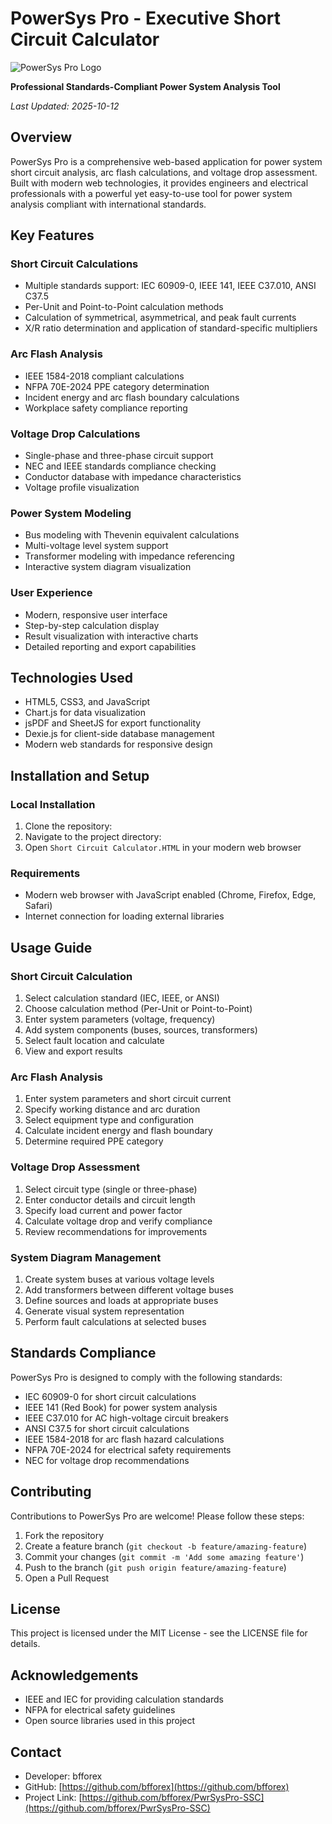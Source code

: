 # PowerSys Pro - Executive Short Circuit Calculator

![PowerSys Pro Logo](assets/logo.png)

**Professional Standards-Compliant Power System Analysis Tool**

*Last Updated: 2025-10-12*

## Overview

PowerSys Pro is a comprehensive web-based application for power system short circuit analysis, arc flash calculations, and voltage drop assessment. Built with modern web technologies, it provides engineers and electrical professionals with a powerful yet easy-to-use tool for power system analysis compliant with international standards.

## Key Features

### Short Circuit Calculations
- Multiple standards support: IEC 60909-0, IEEE 141, IEEE C37.010, ANSI C37.5
- Per-Unit and Point-to-Point calculation methods
- Calculation of symmetrical, asymmetrical, and peak fault currents
- X/R ratio determination and application of standard-specific multipliers

### Arc Flash Analysis
- IEEE 1584-2018 compliant calculations
- NFPA 70E-2024 PPE category determination
- Incident energy and arc flash boundary calculations
- Workplace safety compliance reporting

### Voltage Drop Calculations
- Single-phase and three-phase circuit support
- NEC and IEEE standards compliance checking
- Conductor database with impedance characteristics
- Voltage profile visualization

### Power System Modeling
- Bus modeling with Thevenin equivalent calculations
- Multi-voltage level system support
- Transformer modeling with impedance referencing
- Interactive system diagram visualization

### User Experience
- Modern, responsive user interface
- Step-by-step calculation display
- Result visualization with interactive charts
- Detailed reporting and export capabilities

## Technologies Used

- HTML5, CSS3, and JavaScript
- Chart.js for data visualization
- jsPDF and SheetJS for export functionality
- Dexie.js for client-side database management
- Modern web standards for responsive design

## Installation and Setup

### Local Installation
1. Clone the repository:
2. Navigate to the project directory:
3. Open `Short Circuit Calculator.HTML` in your modern web browser

### Requirements
- Modern web browser with JavaScript enabled (Chrome, Firefox, Edge, Safari)
- Internet connection for loading external libraries

## Usage Guide

### Short Circuit Calculation
1. Select calculation standard (IEC, IEEE, or ANSI)
2. Choose calculation method (Per-Unit or Point-to-Point)
3. Enter system parameters (voltage, frequency)
4. Add system components (buses, sources, transformers)
5. Select fault location and calculate
6. View and export results

### Arc Flash Analysis
1. Enter system parameters and short circuit current
2. Specify working distance and arc duration
3. Select equipment type and configuration
4. Calculate incident energy and flash boundary
5. Determine required PPE category

### Voltage Drop Assessment
1. Select circuit type (single or three-phase)
2. Enter conductor details and circuit length
3. Specify load current and power factor
4. Calculate voltage drop and verify compliance
5. Review recommendations for improvements

### System Diagram Management
1. Create system buses at various voltage levels
2. Add transformers between different voltage buses
3. Define sources and loads at appropriate buses
4. Generate visual system representation
5. Perform fault calculations at selected buses

## Standards Compliance

PowerSys Pro is designed to comply with the following standards:
- IEC 60909-0 for short circuit calculations
- IEEE 141 (Red Book) for power system analysis
- IEEE C37.010 for AC high-voltage circuit breakers
- ANSI C37.5 for short circuit calculations
- IEEE 1584-2018 for arc flash hazard calculations
- NFPA 70E-2024 for electrical safety requirements
- NEC for voltage drop recommendations

## Contributing

Contributions to PowerSys Pro are welcome! Please follow these steps:

1. Fork the repository
2. Create a feature branch (`git checkout -b feature/amazing-feature`)
3. Commit your changes (`git commit -m 'Add some amazing feature'`)
4. Push to the branch (`git push origin feature/amazing-feature`)
5. Open a Pull Request

## License

This project is licensed under the MIT License - see the LICENSE file for details.

## Acknowledgements

- IEEE and IEC for providing calculation standards
- NFPA for electrical safety guidelines
- Open source libraries used in this project

## Contact

- Developer: bfforex
- GitHub: [https://github.com/bfforex](https://github.com/bfforex)
- Project Link: [https://github.com/bfforex/PwrSysPro-SSC](https://github.com/bfforex/PwrSysPro-SSC)
